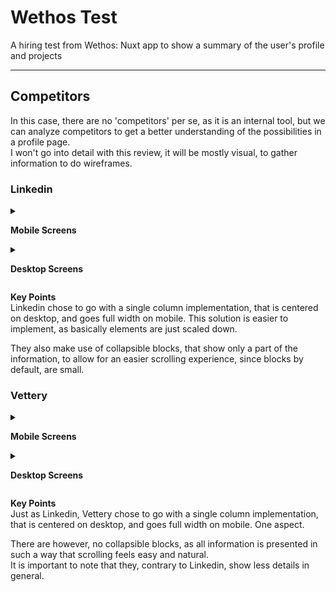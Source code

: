 # Wethos Test
A hiring test from Wethos: Nuxt app to show a summary of the user's profile and projects

---

## Competitors

In this case, there are no 'competitors' per se, as it is an internal tool, but we can analyze competitors to get a better understanding of the possibilities in a profile page.  
I won't go into detail with this review, it will be mostly visual, to gather information to do wireframes.


### Linkedin

<details>
<summary>  

**Mobile Screens**
</summary>

![Linkedin Screenshot Mobile 1](./images/LinkedinMobile1.png)
![Linkedin Screenshot Mobile 2](./images/LinkedinMobile2.png)
![Linkedin Screenshot Mobile 3](./images/LinkedinMobile3.png)
</details>

<details>
<summary>

**Desktop Screens**
</summary>

![Linkedin Screenshot Desktop 1](./images/LinkedinDesktop1.png)
![Linkedin Screenshot Desktop 2](./images/LinkedinDesktop2.png)
![Linkedin Screenshot Desktop 3](./images/LinkedinDesktop3.png)
</details>


**Key Points**  
Linkedin chose to go with a single column implementation, that is centered on desktop, and goes full width on mobile.
This solution is easier to implement, as basically elements are just scaled down.  

They also make use of collapsible blocks, that show only a part of the information, to allow for an easier scrolling experience, since blocks by default, are small.


### Vettery

<details>
<summary>  

**Mobile Screens**
</summary>

![Vettery Screenshot Mobile 1](./images/VetteryMobile1.png)
![Vettery Screenshot Mobile 2](./images/VetteryMobile2.png)
![Vettery Screenshot Mobile 3](./images/VetteryMobile3.png)
</details>

<details>
<summary>

**Desktop Screens**
</summary>

![Vettery Screenshot Desktop 1](./images/VetteryDesktop1.png)
![Vettery Screenshot Desktop 2](./images/VetteryDesktop2.png)
</details>


**Key Points**  
Just as Linkedin, Vettery chose to go with a single column implementation, that is centered on desktop, and goes full width on mobile.
One aspect.  

There are however, no collapsible blocks, as all information is presented in such a way that scrolling feels easy and natural.  
It is important to note that they, contrary to Linkedin, show less details in general.